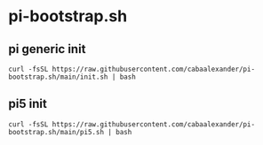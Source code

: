 # pi-bootstrap.sh

## pi generic init
```
curl -fsSL https://raw.githubusercontent.com/cabaalexander/pi-bootstrap.sh/main/init.sh | bash
```

## pi5 init
```
curl -fsSL https://raw.githubusercontent.com/cabaalexander/pi-bootstrap.sh/main/pi5.sh | bash
```
